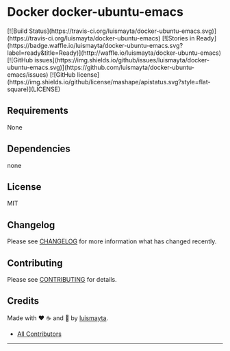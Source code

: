 # Docker docker-ubuntu-emacs

<span class="badges" align="center">
[![Build Status](https://travis-ci.org/luismayta/docker-ubuntu-emacs.svg)](https://travis-ci.org/luismayta/docker-ubuntu-emacs)
[![Stories in Ready](https://badge.waffle.io/luismayta/docker-ubuntu-emacs.svg?label=ready&title=Ready)](http://waffle.io/luismayta/docker-ubuntu-emacs)
[![GitHub issues](https://img.shields.io/github/issues/luismayta/docker-ubuntu-emacs.svg)](https://github.com/luismayta/docker-ubuntu-emacs/issues)
[![GitHub license](https://img.shields.io/github/license/mashape/apistatus.svg?style=flat-square)](LICENSE)
</span>


Requirements
------------

None


## Dependencies

none

## License

MIT

## Changelog

Please see [CHANGELOG](CHANGELOG.md) for more information what has changed recently.

## Contributing

Please see [CONTRIBUTING](CONTRIBUTING.md) for details.

## Credits

Made with :heart: ️:coffee:️ and :pizza: by [luismayta][link-company].
- [All Contributors][link-contributors]

---

<!-- Other -->

[link-company]: https://github.com/luismayta
[link-author]: https://github.com/luismayta
[link-contributors]: AUTHORS